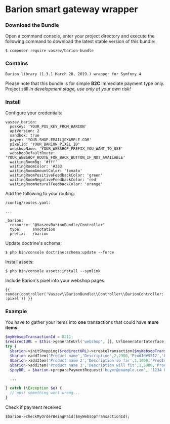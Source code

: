 # Barion smart gateway wrapper

### Download the Bundle

Open a command console, enter your project directory and execute the
following command to download the latest stable version of this bundle:

```console
$ composer require vaszev/barion-bundle
```

### Contains

    Barion library (1.3.1 March 20. 2019.) wrapper for Symfony 4

Please note that this bundle is for simple **B2C** Immediate payment type only. Project still *in development stage, use only at your own risk!* 

### Install

Configure your credentials:

    vaszev_barion:
      posKey: 'YOUR_POS_KEY_FROM_BARION'
      apiVersion: 2
      sandbox: true
      payee: 'YOUR.SHOP.EMAIL@EXAMPLE.COM'
      pixelId: 'YOUR_BARION_PIXEL_ID'
      webshopName: 'YOUR_WEBSHOP_PREFIX_YOU_WANT_TO_USE'
      webshopDefaultRoute: 'YOUR_WEBSHOP_ROUTE_FOR_BACK_BUTTON_IF_NOT_AVAILABLE'
      waitingRoomBg: '#fff'
      waitingRoomColor: '#333'
      waitingRoomAmountColor: 'tomato'
      waitingRoomPositiveFeedbackColor: 'green'
      waitingRoomNegativeFeedbackColor: 'red'
      waitingRoomNeturalFeedbackColor: 'orange'

Add the following to your routing:

    /config/routes.yaml:
    
    ...
    
    _barion:
      resource: "@VaszevBarionBundle/Controller"
      type:     annotation
      prefix:   /barion
      
Update doctrine's schema:

`$ php bin/console doctrine:schema:update --force`

Install assets:

`$ php bin/console assets:install --symlink`

Include Barion's pixel into your webshop pages:

`{{ render(controller('Vaszev\\BarionBundle\\Controller\\BarionController::pixel')) }}`

### Example

You have to gather your items into **one** transactions that could have **more items**:

```php
$myWebsopTransactionId = 8211;
$redirectURL = $this->generateUrl('webshop', [], UrlGeneratorInterface::ABSOLUTE_URL);
try {
  $barion->initShopping($redirectURL)->createTransaction($myWebsopTransactionId, 'Please post it ASAP!');
  $barion->addItem('Product name','Description',2,2900,'ProdId#5312','Piece');
  $barion->addItem('Product name 2','Description so far',1,1000,'ProdId#4362','Meter');
  $barion->addItem('Product name 3','Description will fit',1,5900,'ProdId#7309','L');
  $payURL = $barion->preparePaymentRequest('buyer@example.com', '1234 Hungary, Budapest...')->closeAndGetPaymentURL();

  ...

} catch (\Exception $e) {
  // ops! something went wrong...
}
```

Check if payment received:

`$barion->checkMyOrderBeingPaid($myWebsopTransactionId);`

